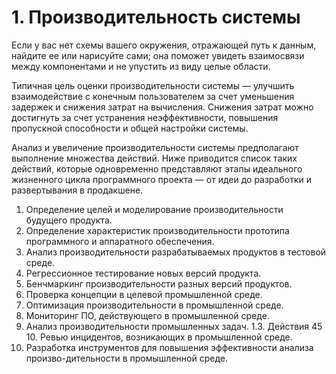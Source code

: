 # 1. Производительность системы

Если у вас нет схемы вашего окружения, отражающей путь к данным, найдите ее или нарисуйте сами; она поможет увидеть взаимосвязи между компонентами и не упустить из виду целые области.

Типичная цель оценки производительности системы — улучшить взаимодействие с конечным пользователем за счет уменьшения задержек и снижения затрат на вычисления. Снижения затрат можно достигнуть за счет устранения неэффективности, повышения пропускной способности и общей настройки системы.

Анализ и увеличение производительности системы предполагают выполнение множества действий. Ниже приводится список таких действий, которые одновременно представляют этапы идеального жизненного цикла программного проекта — от идеи до разработки и развертывания в продакшене.
1. Определение целей и моделирование производительности будущего продукта.
2. Определение характеристик производительности прототипа программного и аппаратного обеспечения.
3. Анализ производительности разрабатываемых продуктов в тестовой среде.
4. Регрессионное тестирование новых версий продукта.
5. Бенчмаркинг производительности разных версий продуктов.
6. Проверка концепции в целевой промышленной среде.
7. Оптимизация производительности в промышленной среде.
8. Мониторинг ПО, действующего в промышленной среде.
9. Анализ производительности промышленных задач.
1.3. Действия 45  10. Ревью инцидентов, возникающих в промышленной среде.
 11. Разработка инструментов для повышения эффективности анализа произво-дительности в промышленной среде.